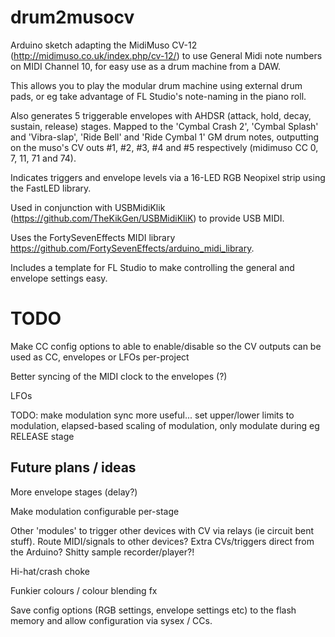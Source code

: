# drum2musocv

Arduino sketch adapting the MidiMuso CV-12 (http://midimuso.co.uk/index.php/cv-12/) to use General Midi note numbers on MIDI Channel 10, for easy use as a drum machine from a DAW.  

This allows you to play the modular drum machine using external drum pads, or eg take advantage of FL Studio's note-naming in the piano roll.

Also generates 5 triggerable envelopes with AHDSR (attack, hold, decay, sustain, release) stages.  Mapped to the 'Cymbal Crash 2', 'Cymbal Splash' and 'Vibra-slap', 'Ride Bell' and 'Ride Cymbal 1' GM drum notes, outputting on the muso's CV outs #1, #2, #3, #4 and #5 respectively (midimuso CC 0, 7, 11, 71 and 74).

Indicates triggers and envelope levels via a 16-LED RGB Neopixel strip using the FastLED library.

Used in conjunction with USBMidiKlik (https://github.com/TheKikGen/USBMidiKliK) to provide USB MIDI.

Uses the FortySevenEffects MIDI library https://github.com/FortySevenEffects/arduino_midi_library.

Includes a template for FL Studio to make controlling the general and envelope settings easy.

# TODO

Make CC config options to able to enable/disable so the CV outputs can be used as CC, envelopes or LFOs per-project

Better syncing of the MIDI clock to the envelopes (?)

LFOs

TODO: make modulation sync more useful... set upper/lower limits to modulation, elapsed-based scaling of modulation, only modulate during eg RELEASE stage

## Future plans / ideas

More envelope stages (delay?)

Make modulation configurable per-stage

Other 'modules' to trigger other devices with CV via relays (ie circuit bent stuff).  Route MIDI/signals to other devices?  Extra CVs/triggers direct from the Arduino?  Shitty sample recorder/player?!

Hi-hat/crash choke 

Funkier colours / colour blending fx

Save config options (RGB settings, envelope settings etc) to the flash memory and allow configuration via sysex / CCs.
